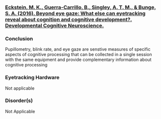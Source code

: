 ### [Eckstein, M. K., Guerra-Carrillo, B., Singley, A. T. M., & Bunge, S. A. (2016). Beyond eye gaze: What else can eyetracking reveal about cognition and cognitive development?. Developmental Cognitive Neuroscience.](https://www.ncbi.nlm.nih.gov/pubmed/27908561)
### Conclusion
Pupillometry, blink rate, and eye gaze are senstive measures of specific aspects of cognitive processing that can be collected in a single session with the same equipment and provide complementary information about cognitive processing
### Eyetracking Hardware
Not applicable
### Disorder(s)
Not Applicable